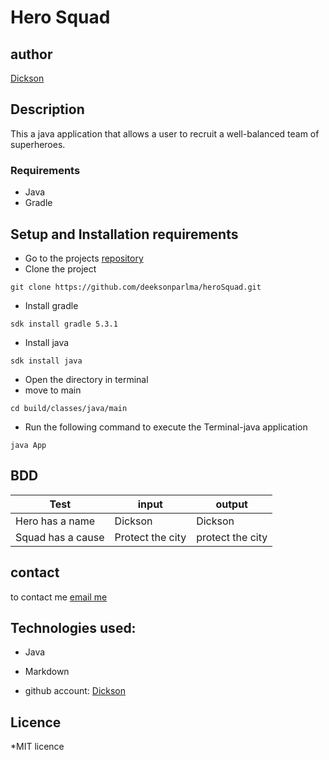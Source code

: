 # Hero Squad
## author
[Dickson](https://www.github.com/deeksonparlma)

## Description
This a java application that allows a user to recruit a well-balanced team of superheroes.
### Requirements
* Java
* Gradle
## Setup and Installation requirements
* Go to the projects [repository](https://github.com/deeksonparlma/heroSquad)
* Clone the project
```
git clone https://github.com/deeksonparlma/heroSquad.git
```
* Install gradle
```
sdk install gradle 5.3.1
```
* Install java
```
sdk install java
```
* Open the directory in terminal
* move to main
```
cd build/classes/java/main
```
* Run the following command to execute the Terminal-java application
```
java App
```

## BDD

| Test               |       input       |     output       |
| ------------------ | ----------------  | ---------------  |
| Hero has a name    |      Dickson      |    Dickson       |
| Squad has a cause  |  Protect the city | protect the city |

## contact
to contact me [email me](dicksonparlma@gmail.com)
## Technologies used:
* Java
* Markdown

* github account: [Dickson](https://github.com/deeksonparlma)

## Licence
*MIT licence